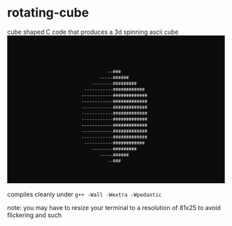 # rotating-cube
cube shaped C code that produces a 3d spinning ascii cube
![Screenshot](./preview.png)

compiles cleanly under `g++ -Wall -Wextra -Wpedantic`

note: you may have to resize your terminal to a resolution of 81x25 to avoid flickering and such
